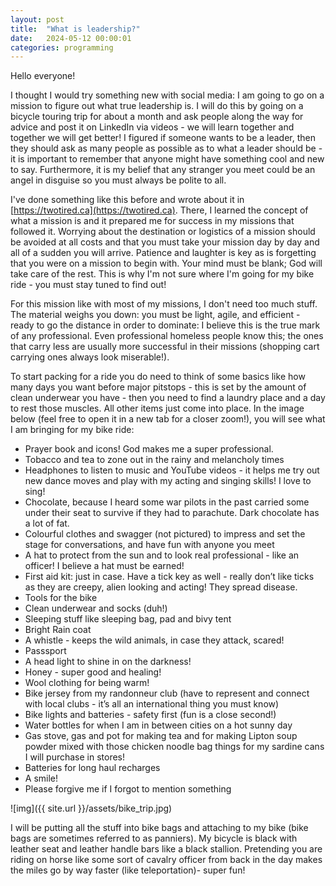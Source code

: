 ```yaml
---
layout: post
title:  "What is leadership?"
date:   2024-05-12 00:00:01
categories: programming
---
```



Hello everyone!


I thought I would try something new with social media: I am going to go on a mission to figure out what true leadership is. I will do this by going on a bicycle touring trip for about a month and ask people along the way for advice and post it on LinkedIn via videos - we will learn together and together we will get better! I figured if someone wants to be a leader, then they should ask as many people as possible as to what a leader should be - it is important to remember that anyone might have something cool and new to say. Furthermore, it is my belief that any stranger you meet could be an angel in disguise so you must always be polite to all.


I've done something like this before and wrote about it in [https://twotired.ca](https://twotired.ca). There, I learned the concept of what a mission is and it prepared me for success in my missions that followed it. Worrying about the destination or logistics of a mission should be avoided at all costs and that you must take your mission day by day and all of a sudden you will arrive. Patience and laughter is key as is forgetting that you were on a mission to begin with. Your mind must be blank; God will take care of the rest. This is why I'm not sure where I'm going for my bike ride - you must stay tuned to find out!


For this mission like with most of my missions, I don't need too much stuff. The material weighs you down: you must be light, agile, and efficient - ready to go the distance in order to dominate: I believe this is the true mark of any professional. Even professional homeless people know this; the ones that carry less are usually more successful in their missions (shopping cart carrying ones always look miserable!).


To start packing for a ride you do need to think of some basics like how many days you want before major pitstops  - this is set by the amount of clean underwear you have - then you need to find a laundry place and a day to rest those muscles. All other items just come into place. In the image below (feel free to open it in a new tab for a closer zoom!), you will see what I am bringing for my bike ride:

 - Prayer book and icons! God makes me a super professional.
 - Tobacco and tea to zone out in the rainy and melancholy times
 - Headphones to listen to music and YouTube videos  - it helps me try out new dance moves and play with my acting and singing skills! I love to sing!
 - Chocolate, because I heard some war pilots in the past carried some under their seat to survive if they had to parachute. Dark chocolate has a lot of fat.
 - Colourful clothes and swagger (not pictured) to impress and set the stage for conversations, and have fun with anyone you meet
 - A hat to protect from the sun and to look real professional - like an officer! I believe a hat must be earned!
 - First aid kit: just in case. Have a tick key as well - really don’t like ticks as they are creepy, alien looking and acting! They spread disease.
 - Tools for the bike
 - Clean underwear and socks (duh!)
 - Sleeping stuff like sleeping bag, pad and bivy tent
 - Bright Rain coat
 - A whistle - keeps the wild animals, in case they attack, scared!
 - Passsport
 - A head light to shine in on the darkness!
 - Honey - super good and healing!
 - Wool clothing for being warm!
 - Bike jersey from my randonneur club (have to represent and connect with local clubs - it’s all an international thing you must know)
 - Bike lights and batteries - safety first (fun is a close second!)
 - Water bottles for when I am in between cities on a hot sunny day
 - Gas stove, gas and pot for making tea and for making Lipton soup powder mixed with those chicken noodle bag things for my sardine cans I will purchase in stores!
 - Batteries for long haul recharges 
 - A smile!
 - Please forgive me if I forgot to mention something
 
 ![img]({{ site.url }}/assets/bike_trip.jpg)


I will be putting all the stuff into bike bags and attaching to my bike (bike bags are sometimes referred to as panniers). My bicycle is black with leather seat and leather handle bars like a black stallion. Pretending you are riding on horse like some sort of cavalry officer from back in the day makes the miles go by way faster (like teleportation)- super fun!
